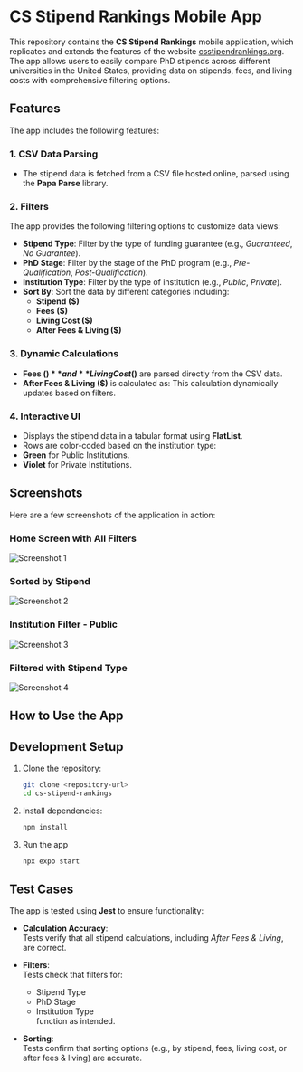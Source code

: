 # CS Stipend Rankings Mobile App

This repository contains the **CS Stipend Rankings** mobile application, which replicates and extends the features of the website [csstipendrankings.org](https://csstipendrankings.org/). The app allows users to easily compare PhD stipends across different universities in the United States, providing data on stipends, fees, and living costs with comprehensive filtering options.

## Features

The app includes the following features:

### 1. CSV Data Parsing
- The stipend data is fetched from a CSV file hosted online, parsed using the **Papa Parse** library.

### 2. Filters
The app provides the following filtering options to customize data views:
- **Stipend Type**: Filter by the type of funding guarantee (e.g., *Guaranteed*, *No Guarantee*).
- **PhD Stage**: Filter by the stage of the PhD program (e.g., *Pre-Qualification*, *Post-Qualification*).
- **Institution Type**: Filter by the type of institution (e.g., *Public*, *Private*).
- **Sort By**: Sort the data by different categories including:
  - **Stipend ($)**
  - **Fees ($)**
  - **Living Cost ($)**
  - **After Fees & Living ($)**

### 3. Dynamic Calculations
- **Fees ($)** and **Living Cost ($)** are parsed directly from the CSV data.
- **After Fees & Living ($)** is calculated as:
This calculation dynamically updates based on filters.

### 4. Interactive UI
- Displays the stipend data in a tabular format using **FlatList**.
- Rows are color-coded based on the institution type:
- **Green** for Public Institutions.
- **Violet** for Private Institutions.

## Screenshots

Here are a few screenshots of the application in action:

### **Home Screen with All Filters**
![Screenshot 1](../screenshots/Screenshot1.jpeg)

### **Sorted by Stipend**
![Screenshot 2](../screenshots/Screenshot2.jpeg)

### **Institution Filter - Public**
![Screenshot 3](../screenshots/screenshot4.jpeg)

### **Filtered with Stipend Type**
![Screenshot 4](../screenshots/Screenshot4.jpeg)

## How to Use the App
## Development Setup

1. Clone the repository:
   ```bash
   git clone <repository-url>
   cd cs-stipend-rankings
2. Install dependencies:
   ```bash
   npm install
3. Run the app
   ```bash
   npx expo start 


## Test Cases

The app is tested using **Jest** to ensure functionality:

- **Calculation Accuracy**:  
  Tests verify that all stipend calculations, including *After Fees & Living*, are correct.

- **Filters**:  
  Tests check that filters for:
  - Stipend Type
  - PhD Stage
  - Institution Type  
  function as intended.

- **Sorting**:  
  Tests confirm that sorting options (e.g., by stipend, fees, living cost, or after fees & living) are accurate.
